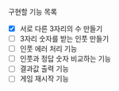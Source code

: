구현할 기능 목록

- [x] 서로 다른 3자리의 수 만들기
- [ ] 3자리 숫자를 받는 인풋 만들기
- [ ] 인풋 에러 처리 기능
- [ ] 인풋과 정답 숫자 비교하는 기능
- [ ] 결과값 출력 기능
- [ ] 게임 재시작 기능
